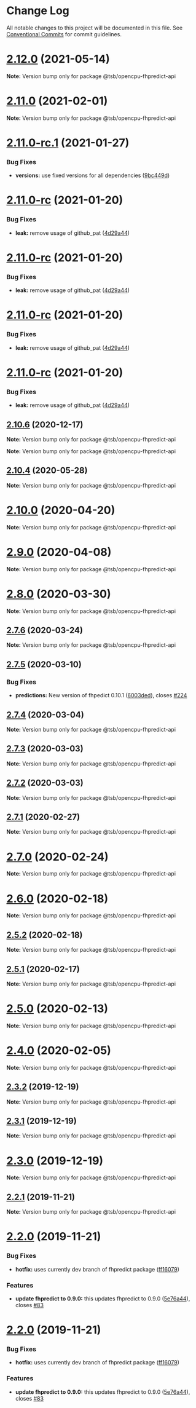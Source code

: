# Change Log

All notable changes to this project will be documented in this file.
See [Conventional Commits](https://conventionalcommits.org) for commit guidelines.

# [2.12.0](https://github.com/technologiestiftung/flusshygiene-opencpu-fhpredict-api/compare/v2.11.0...v2.12.0) (2021-05-14)

**Note:** Version bump only for package @tsb/opencpu-fhpredict-api





# [2.11.0](https://github.com/technologiestiftung/flusshygiene-opencpu-fhpredict-api/compare/v2.11.0-rc.1...v2.11.0) (2021-02-01)

**Note:** Version bump only for package @tsb/opencpu-fhpredict-api





# [2.11.0-rc.1](https://github.com/technologiestiftung/flusshygiene-opencpu-fhpredict-api/compare/v2.11.0-rc...v2.11.0-rc.1) (2021-01-27)


### Bug Fixes

* **versions:** use fixed versions for all dependencies ([9bc449d](https://github.com/technologiestiftung/flusshygiene-opencpu-fhpredict-api/commit/9bc449d73a42668da43552f0562b8987aed5a8fd))





# [2.11.0-rc](https://github.com/technologiestiftung/flusshygiene-opencpu-fhpredict-api/compare/v2.10.6...v2.11.0-rc) (2021-01-20)


### Bug Fixes

* **leak:** remove usage of github_pat ([4d29a44](https://github.com/technologiestiftung/flusshygiene-opencpu-fhpredict-api/commit/4d29a443f1cfb23075404bb249209fe47971748f))





# [2.11.0-rc](https://github.com/technologiestiftung/flusshygiene-opencpu-fhpredict-api/compare/v2.10.6...v2.11.0-rc) (2021-01-20)


### Bug Fixes

* **leak:** remove usage of github_pat ([4d29a44](https://github.com/technologiestiftung/flusshygiene-opencpu-fhpredict-api/commit/4d29a443f1cfb23075404bb249209fe47971748f))





# [2.11.0-rc](https://github.com/technologiestiftung/flusshygiene-opencpu-fhpredict-api/compare/v2.10.6...v2.11.0-rc) (2021-01-20)


### Bug Fixes

* **leak:** remove usage of github_pat ([4d29a44](https://github.com/technologiestiftung/flusshygiene-opencpu-fhpredict-api/commit/4d29a443f1cfb23075404bb249209fe47971748f))





# [2.11.0-rc](https://github.com/technologiestiftung/flusshygiene-opencpu-fhpredict-api/compare/v2.10.6...v2.11.0-rc) (2021-01-20)


### Bug Fixes

* **leak:** remove usage of github_pat ([4d29a44](https://github.com/technologiestiftung/flusshygiene-opencpu-fhpredict-api/commit/4d29a443f1cfb23075404bb249209fe47971748f))





## [2.10.6](https://github.com/technologiestiftung/flusshygiene-opencpu-fhpredict-api/compare/v2.10.5...v2.10.6) (2020-12-17)

**Note:** Version bump only for package @tsb/opencpu-fhpredict-api







**Note:** Version bump only for package @tsb/opencpu-fhpredict-api





## [2.10.4](https://github.com/technologiestiftung/flusshygiene-opencpu-fhpredict-api/compare/v2.10.0...v2.10.4) (2020-05-28)

**Note:** Version bump only for package @tsb/opencpu-fhpredict-api





# [2.10.0](https://github.com/technologiestiftung/flusshygiene-opencpu-fhpredict-api/compare/v2.9.0...v2.10.0) (2020-04-20)

**Note:** Version bump only for package @tsb/opencpu-fhpredict-api





# [2.9.0](https://github.com/technologiestiftung/flusshygiene-opencpu-fhpredict-api/compare/v2.8.0...v2.9.0) (2020-04-08)

**Note:** Version bump only for package @tsb/opencpu-fhpredict-api





# [2.8.0](https://github.com/technologiestiftung/flusshygiene-opencpu-fhpredict-api/compare/v2.7.6...v2.8.0) (2020-03-30)

**Note:** Version bump only for package @tsb/opencpu-fhpredict-api





## [2.7.6](https://github.com/technologiestiftung/flusshygiene-opencpu-fhpredict-api/compare/v2.7.5...v2.7.6) (2020-03-24)

**Note:** Version bump only for package @tsb/opencpu-fhpredict-api





## [2.7.5](https://github.com/technologiestiftung/flusshygiene-opencpu-fhpredict-api/compare/v2.7.4...v2.7.5) (2020-03-10)


### Bug Fixes

* **predictions:** New version of fhpedict 0.10.1 ([6003ded](https://github.com/technologiestiftung/flusshygiene-opencpu-fhpredict-api/commit/6003dedffa99e17cc35d8a05c8a6aded6324bddb)), closes [#224](https://github.com/technologiestiftung/flusshygiene-opencpu-fhpredict-api/issues/224)





## [2.7.4](https://github.com/technologiestiftung/flusshygiene-opencpu-fhpredict-api/compare/v2.7.3...v2.7.4) (2020-03-04)

**Note:** Version bump only for package @tsb/opencpu-fhpredict-api





## [2.7.3](https://github.com/technologiestiftung/flusshygiene-opencpu-fhpredict-api/compare/v2.7.1...v2.7.3) (2020-03-03)

**Note:** Version bump only for package @tsb/opencpu-fhpredict-api





## [2.7.2](https://github.com/technologiestiftung/flusshygiene-opencpu-fhpredict-api/compare/v2.7.1...v2.7.2) (2020-03-03)

**Note:** Version bump only for package @tsb/opencpu-fhpredict-api





## [2.7.1](https://github.com/technologiestiftung/flusshygiene-opencpu-fhpredict-api/compare/v2.7.0...v2.7.1) (2020-02-27)

**Note:** Version bump only for package @tsb/opencpu-fhpredict-api





# [2.7.0](https://github.com/technologiestiftung/flusshygiene-opencpu-fhpredict-api/compare/v2.6.0...v2.7.0) (2020-02-24)

**Note:** Version bump only for package @tsb/opencpu-fhpredict-api





# [2.6.0](https://github.com/technologiestiftung/flusshygiene-opencpu-fhpredict-api/compare/v2.5.2...v2.6.0) (2020-02-18)

**Note:** Version bump only for package @tsb/opencpu-fhpredict-api





## [2.5.2](https://github.com/technologiestiftung/flusshygiene-opencpu-fhpredict-api/compare/v2.5.1...v2.5.2) (2020-02-18)

**Note:** Version bump only for package @tsb/opencpu-fhpredict-api





## [2.5.1](https://github.com/technologiestiftung/flusshygiene-opencpu-fhpredict-api/compare/v2.5.0...v2.5.1) (2020-02-17)

**Note:** Version bump only for package @tsb/opencpu-fhpredict-api





# [2.5.0](https://github.com/technologiestiftung/flusshygiene-opencpu-fhpredict-api/compare/v2.4.0...v2.5.0) (2020-02-13)

**Note:** Version bump only for package @tsb/opencpu-fhpredict-api





# [2.4.0](https://github.com/technologiestiftung/flusshygiene-opencpu-fhpredict-api/compare/v2.3.2...v2.4.0) (2020-02-05)

**Note:** Version bump only for package @tsb/opencpu-fhpredict-api





## [2.3.2](https://github.com/technologiestiftung/flusshygiene-opencpu-fhpredict-api/compare/v2.3.1...v2.3.2) (2019-12-19)

**Note:** Version bump only for package @tsb/opencpu-fhpredict-api





## [2.3.1](https://github.com/technologiestiftung/flusshygiene-opencpu-fhpredict-api/compare/v2.3.0...v2.3.1) (2019-12-19)

**Note:** Version bump only for package @tsb/opencpu-fhpredict-api





# [2.3.0](https://github.com/technologiestiftung/flusshygiene-opencpu-fhpredict-api/compare/v2.2.1...v2.3.0) (2019-12-19)

**Note:** Version bump only for package @tsb/opencpu-fhpredict-api





## [2.2.1](https://github.com/technologiestiftung/flusshygiene-opencpu-fhpredict-api/compare/v2.2.0...v2.2.1) (2019-11-21)

**Note:** Version bump only for package @tsb/opencpu-fhpredict-api





# [2.2.0](https://github.com/technologiestiftung/flusshygiene-opencpu-fhpredict-api/compare/v2.1.1...v2.2.0) (2019-11-21)


### Bug Fixes

* **hotfix:** uses currently dev branch of fhpredict package ([ff16079](https://github.com/technologiestiftung/flusshygiene-opencpu-fhpredict-api/commit/ff16079faf0c0b214f9f6cc4b6ebeef1ffc14def))


### Features

* **update fhpredict to 0.9.0:** this updates fhpredict to 0.9.0 ([5e76a44](https://github.com/technologiestiftung/flusshygiene-opencpu-fhpredict-api/commit/5e76a4406a3c44cb940138017cf2b16560e1358c)), closes [#83](https://github.com/technologiestiftung/flusshygiene-opencpu-fhpredict-api/issues/83)





# [2.2.0](https://github.com/technologiestiftung/flusshygiene-opencpu-fhpredict-api/compare/v2.1.1...v2.2.0) (2019-11-21)


### Bug Fixes

* **hotfix:** uses currently dev branch of fhpredict package ([ff16079](https://github.com/technologiestiftung/flusshygiene-opencpu-fhpredict-api/commit/ff16079faf0c0b214f9f6cc4b6ebeef1ffc14def))


### Features

* **update fhpredict to 0.9.0:** this updates fhpredict to 0.9.0 ([5e76a44](https://github.com/technologiestiftung/flusshygiene-opencpu-fhpredict-api/commit/5e76a4406a3c44cb940138017cf2b16560e1358c)), closes [#83](https://github.com/technologiestiftung/flusshygiene-opencpu-fhpredict-api/issues/83)
